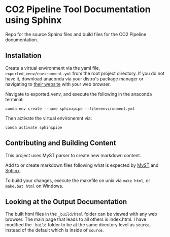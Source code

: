 # CO2 Pipeline Tool Documentation using Sphinx
Repo for the source Sphinx files and build files for the CO2 Pipeline documentation. 

## Installation
Create a virtual environment via the yaml file, `exported_venv/environment.yml` from the root project directory. If you do not have it, download anaconda via your distro's package manager or navigating to [their website](https://www.anaconda.com/products/distribution) with your web browser.

Navigate to exported_venv, and execute the following in the anaconda terminal:

    conda env create --name sphinxpipe --file=environment.yml
    
Then activate the virtual environemnt via:

    conda activate sphinxpipe

## Contributing and Building Content
This project uses MyST parser to create new markdown content.

Add to or create markdown files following what is expected by [MyST](https://myst-parser.readthedocs.io/en/latest/index.html) and [Sphinx](https://www.sphinx-doc.org/en/master/).

To build your changes, execute the makefile on unix via `make html`, or `make.bat html` on Windows. 

## Looking at the Output Documentation

The built html files in the `_build/html` folder can be viewed with any web browser. The main page that leads to all others is index.html.
I have modified the `_build` folder to be at the same directory level as `source`, instead of the default which is inside of `source`.
